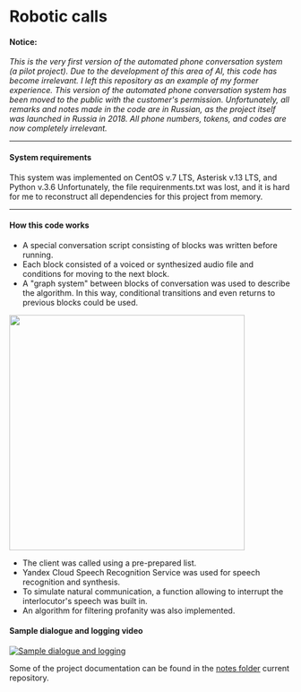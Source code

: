 # Robotic calls

#### Notice:

_This is the very first version of the automated phone conversation system (a pilot project). Due to the development of this area of AI, this code has become irrelevant. I left this repository as an example of my former experience. This version of the automated phone conversation system has been moved to the public with the customer's permission. Unfortunately, all remarks and notes made in the code are in Russian, as the project itself was launched in Russia in 2018. All phone numbers, tokens, and codes are now completely irrelevant._

---

#### System requirements

This system was implemented on CentOS v.7 LTS, Asterisk v.13 LTS, and Python v.3.6
Unfortunately, the file requirenments.txt was lost, and it is hard for me to reconstruct all dependencies for this project from memory.

---

#### How this code works

- A special conversation script consisting of blocks was written before running.
- Each block consisted of a voiced or synthesized audio file and conditions for moving to the next block.
- A "graph system" between blocks of conversation was used to describe the algorithm. In this way, conditional transitions and even returns to previous blocks could be used.

<img align="center" width="420" src="https://github.com/alfatetan/robotron/assets/46200647/3d424758-5db6-400d-926c-1eb10bd13aab">

- The client was called using a pre-prepared list.
- Yandex Cloud Speech Recognition Service was used for speech recognition and synthesis.
- To simulate natural communication, a function allowing to interrupt the interlocutor's speech was built in.
- An algorithm for filtering profanity was also implemented.

#### Sample dialogue and logging video
[![Sample dialogue and logging](https://github.com/alfatetan/robotron/assets/46200647/7bdc639d-cbc9-4657-ac20-983928b58a69)](https://www.youtube.com/watch?v=ib41Xp70UAo)

Some of the project documentation can be found in the [notes folder](https://github.com/alfatetan/robotron/tree/master/notes) current repository.
